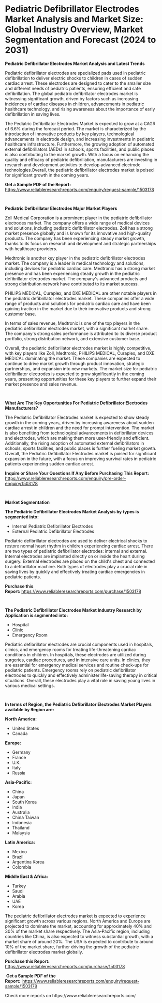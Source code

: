 <p><h1>Pediatric Defibrillator Electrodes Market Analysis and Market Size: Global Industry Overview, Market Segmentation and Forecast (2024 to 2031)</h1></p><p><strong>Pediatric Defibrillator Electrodes Market Analysis and Latest Trends</strong></p>
<p><p>Pediatric defibrillator electrodes are specialized pads used in pediatric defibrillation to deliver electric shocks to children in cases of sudden cardiac arrest. These electrodes are designed to cater to the smaller size and different needs of pediatric patients, ensuring efficient and safe defibrillation. The global pediatric defibrillator electrodes market is witnessing significant growth, driven by factors such as increasing incidences of cardiac diseases in children, advancements in pediatric healthcare technology, and rising awareness about the importance of early defibrillation in saving lives.</p><p>The Pediatric Defibrillator Electrodes Market is expected to grow at a CAGR of 6.6% during the forecast period. The market is characterized by the introduction of innovative products by key players, technological advancements in electrode design, and increasing investments in pediatric healthcare infrastructure. Furthermore, the growing adoption of automated external defibrillators (AEDs) in schools, sports facilities, and public places is also contributing to the market growth. With a focus on enhancing the quality and efficacy of pediatric defibrillation, manufacturers are investing in research and development activities to develop advanced electrode technologies.Overall, the pediatric defibrillator electrodes market is poised for significant growth in the coming years.</p></p>
<p><strong>Get a Sample PDF of the Report:&nbsp;</strong> <a href="https://www.reliableresearchreports.com/enquiry/request-sample/1503178">https://www.reliableresearchreports.com/enquiry/request-sample/1503178</a></p>
<p>&nbsp;</p>
<p><strong>Pediatric Defibrillator Electrodes Major Market Players</strong></p>
<p><p>Zoll Medical Corporation is a prominent player in the pediatric defibrillator electrodes market. The company offers a wide range of medical devices and solutions, including pediatric defibrillator electrodes. Zoll has a strong market presence globally and is known for its innovative and high-quality products. The company has been experiencing steady market growth, thanks to its focus on research and development and strategic partnerships with healthcare providers.</p><p>Medtronic is another key player in the pediatric defibrillator electrodes market. The company is a leader in medical technology and solutions, including devices for pediatric cardiac care. Medtronic has a strong market presence and has been experiencing steady growth in the pediatric defibrillator electrodes market. The company's advanced products and strong distribution network have contributed to its market success.</p><p>PHILIPS MEDICAL, Curaplex, and DXE MEDICAL are other notable players in the pediatric defibrillator electrodes market. These companies offer a wide range of products and solutions for pediatric cardiac care and have been gaining traction in the market due to their innovative products and strong customer base.</p><p>In terms of sales revenue, Medtronic is one of the top players in the pediatric defibrillator electrodes market, with a significant market share. The company's strong sales performance is attributed to its diverse product portfolio, strong distribution network, and extensive customer base.</p><p>Overall, the pediatric defibrillator electrodes market is highly competitive, with key players like Zoll, Medtronic, PHILIPS MEDICAL, Curaplex, and DXE MEDICAL dominating the market. These companies are expected to continue to drive market growth through product innovation, strategic partnerships, and expansion into new markets. The market size for pediatric defibrillator electrodes is expected to grow significantly in the coming years, presenting opportunities for these key players to further expand their market presence and sales revenue.</p></p>
<p>&nbsp;</p>
<p><strong>What Are The Key Opportunities For Pediatric Defibrillator Electrodes Manufacturers?</strong></p>
<p><p>The Pediatric Defibrillator Electrodes market is expected to show steady growth in the coming years, driven by increasing awareness about sudden cardiac arrest in children and the need for prompt intervention. The market is also benefiting from technological advancements in defibrillator devices and electrodes, which are making them more user-friendly and efficient. Additionally, the rising adoption of automated external defibrillators in schools, sports facilities, and public places is further fueling market growth. Overall, the Pediatric Defibrillator Electrodes market is poised for significant expansion in the future, with a focus on improving survival rates in pediatric patients experiencing sudden cardiac arrest.</p></p>
<p><strong>Inquire or Share Your Questions If Any Before Purchasing This Report:</strong> <a href="https://www.reliableresearchreports.com/enquiry/pre-order-enquiry/1503178">https://www.reliableresearchreports.com/enquiry/pre-order-enquiry/1503178</a></p>
<p>&nbsp;</p>
<p><strong>Market Segmentation</strong></p>
<p><strong>The Pediatric Defibrillator Electrodes Market Analysis by types is segmented into:</strong></p>
<p><ul><li>Internal Pediatric Defibrillator Electrodes</li><li>External Pediatric Defibrillator Electrodes</li></ul></p>
<p><p>Pediatric defibrillator electrodes are used to deliver electrical shocks to restore normal heart rhythm in children experiencing cardiac arrest. There are two types of pediatric defibrillator electrodes: internal and external. Internal electrodes are implanted directly on or inside the heart during surgery. External electrodes are placed on the child's chest and connected to a defibrillator machine. Both types of electrodes play a crucial role in saving lives by quickly and effectively treating cardiac emergencies in pediatric patients.</p></p>
<p><strong>Purchase this Report:&nbsp;</strong><a href="https://www.reliableresearchreports.com/purchase/1503178">https://www.reliableresearchreports.com/purchase/1503178</a></p>
<p>&nbsp;</p>
<p><strong>The Pediatric Defibrillator Electrodes Market Industry Research by Application is segmented into:</strong></p>
<p><ul><li>Hospital</li><li>Clinic</li><li>Emergency Room</li></ul></p>
<p><p>Pediatric defibrillator electrodes are crucial components used in hospitals, clinics, and emergency rooms for treating life-threatening cardiac conditions in children. In hospitals, these electrodes are utilized during surgeries, cardiac procedures, and in intensive care units. In clinics, they are essential for emergency medical services and routine check-ups for pediatric patients. Emergency rooms rely on pediatric defibrillator electrodes to quickly and effectively administer life-saving therapy in critical situations. Overall, these electrodes play a vital role in saving young lives in various medical settings.</p></p>
<p>&nbsp;</p>
<p><strong>In terms of Region, the Pediatric Defibrillator Electrodes Market Players available by Region are:</strong></p>
<p>
    <p> <strong> North America: </strong>
        <ul>
            <li>United States</li>
            <li>Canada</li>
        </ul>
        </p> 
    <p> <strong> Europe: </strong>
        <ul>
            <li>Germany</li>
            <li>France</li>
            <li>U.K.</li>
            <li>Italy</li>
            <li>Russia</li>
        </ul>
        </p> 
    <p> <strong> Asia-Pacific: </strong>
        <ul>
            <li>China</li>
            <li>Japan</li>
            <li>South Korea</li>
            <li>India</li>
            <li>Australia</li>
            <li>China Taiwan</li>
            <li>Indonesia</li>
            <li>Thailand</li>
            <li>Malaysia</li>
        </ul>
        </p> 
    <p> <strong> Latin America: </strong>
        <ul>
            <li>Mexico</li>
            <li>Brazil</li>
            <li>Argentina Korea</li>
            <li>Colombia</li>
        </ul>
        </p> 
    <p> <strong> Middle East & Africa: </strong>
        <ul>
            <li>Turkey</li>
            <li>Saudi</li>
            <li>Arabia</li>
            <li>UAE</li>
            <li>Korea</li>
        </ul>
    </p>
    </p>
<p><p>The pediatric defibrillator electrodes market is expected to experience significant growth across various regions. North America and Europe are projected to dominate the market, accounting for approximately 40% and 30% of the market share respectively. The Asia-Pacific region, including countries like China, is also expected to witness substantial growth, with a market share of around 20%. The USA is expected to contribute to around 10% of the market share, further driving the growth of the pediatric defibrillator electrodes market globally.</p></p>
<p><strong>Purchase this Report: </strong><a href="https://www.reliableresearchreports.com/purchase/1503178">https://www.reliableresearchreports.com/purchase/1503178</a></p>
<p>&nbsp;<strong>Get a Sample PDF of the Report:&nbsp;&nbsp;</strong><a href="https://www.reliableresearchreports.com/enquiry/request-sample/1503178">https://www.reliableresearchreports.com/enquiry/request-sample/1503178</a></p>
<p><strong></strong></p>
<p>Check more reports on https://www.reliableresearchreports.com/</p>